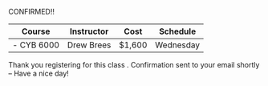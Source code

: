 CONFIRMED!!

| Course       | Instructor   | Cost    | Schedule  |
|--------------|--------------|---------|-----------|
| - CYB   6000 | Drew   Brees | $1,600  | Wednesday |

Thank you registering for this class . Confirmation sent to your email shortly – Have a nice day!


